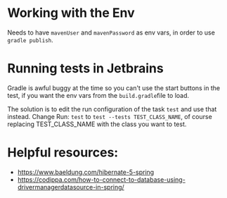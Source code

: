# Working with the Env

Needs to have `mavenUser` and `mavenPassword` as env vars, in order to use `gradle publish`.

# Running tests in Jetbrains

Gradle is awful buggy at the time so you can't use the start buttons in the test, 
if you want the env vars from the `build.gradle`file to load.

The solution is to edit the run configuration of the task `test` and use that instead.
Change Run: `test` to `test --tests TEST_CLASS_NAME`, of course replacing TEST_CLASS_NAME with the class you want to test.

# Helpful resources:

* https://www.baeldung.com/hibernate-5-spring
* https://codippa.com/how-to-connect-to-database-using-drivermanagerdatasource-in-spring/